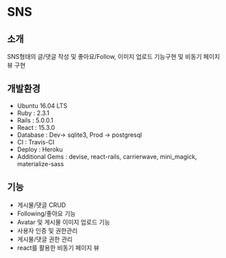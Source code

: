 # SNS 

## 소개
SNS형태의 글/댓글 작성 및 좋아요/Follow, 이미지 업로드 기능구현 및 비동기 페이지뷰 구현

## 개발환경
- Ubuntu 16.04 LTS
- Ruby : 2.3.1
- Rails : 5.0.0.1
- React : 15.3.0
- Database : Dev-> sqlite3, Prod -> postgresql
- CI : Travis-CI
- Deploy : Heroku
- Additional Gems : devise, react-rails, carrierwave, mini_magick, materialize-sass

## 기능
- 게시물/댓글 CRUD
- Following/좋아요 기능
- Avatar 및 게시물 이미지 업로드 기능
- 사용자 인증 및 권한관리
- 게시물/댓글 권한 관리
- react를 활용한 비동기 페이지 뷰
